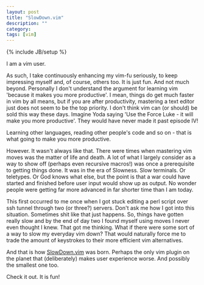 ```yaml
---
layout: post
title: "SlowDown.vim"
description: ""
category: 
tags: [vim]
---
```

{% include JB/setup %}

I am a vim user.

As such, I take continuously enhancing my vim-fu seriously, to keep impressing myself and, of course, others too. It is just fun. And not much beyond. Personally I don't understand the argument for learning vim 'because it makes you more productive'. I mean, things do get much faster in vim by all means, but if you are after productivity, mastering a text editor just does not seem to be the top priority. I don't think vim can (or should) be sold this way these days. Imagine Yoda saying 'Use the Force Luke - it will make you more productive'. They would have never made it past episode IV!

Learning other languages, reading other people's code and so on - that is what going to make you more productive.

However. It wasn't always like that. There were times when mastering vim moves was the matter of life and death. A lot of what I largely consider as a way to show off (perhaps even recursive macros!) was once a prerequisite to getting things done. It was in the era of Slowness. Slow terminals. Or teletypes. Or God knows what else, but the point is that a war could have started and finished before user input would show up as output. No wonder people were getting far more advanced in far shorter time than I am today.

This first occurred to me once when I got stuck editing a perl script over ssh tunnel through two (or three?) servers. Don't ask me how I got into this situation. Sometimes shit like that just happens. So, things have gotten really slow and by the end of day two I found myself using moves I never even thought I knew. That got me thinking. What if there were some sort of a way to slow my everyday vim down? That would naturally force me to trade the amount of keystrokes to their more efficient vim alternatives.

And that is how [SlowDown.vim](https://github.com/artemave/slowdown.vim) was born. Perhaps the only vim plugin on the planet that (deliberately) makes user experience worse. And possibly the smallest one too.

Check it out. It is fun!

